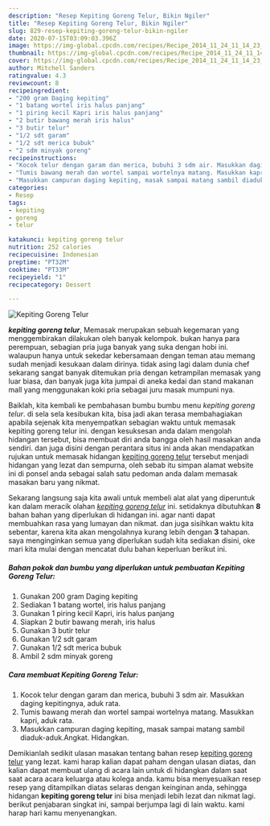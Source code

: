```yaml
---
description: "Resep Kepiting Goreng Telur, Bikin Ngiler"
title: "Resep Kepiting Goreng Telur, Bikin Ngiler"
slug: 829-resep-kepiting-goreng-telur-bikin-ngiler
date: 2020-07-15T03:09:03.396Z
image: https://img-global.cpcdn.com/recipes/Recipe_2014_11_24_11_14_23_449_5a1c3730aac4f36b024a/751x532cq70/kepiting-goreng-telur-foto-resep-utama.jpg
thumbnail: https://img-global.cpcdn.com/recipes/Recipe_2014_11_24_11_14_23_449_5a1c3730aac4f36b024a/751x532cq70/kepiting-goreng-telur-foto-resep-utama.jpg
cover: https://img-global.cpcdn.com/recipes/Recipe_2014_11_24_11_14_23_449_5a1c3730aac4f36b024a/751x532cq70/kepiting-goreng-telur-foto-resep-utama.jpg
author: Mitchell Sanders
ratingvalue: 4.3
reviewcount: 8
recipeingredient:
- "200 gram Daging kepiting"
- "1 batang wortel iris halus panjang"
- "1 piring kecil Kapri iris halus panjang"
- "2 butir bawang merah iris halus"
- "3 butir telur"
- "1/2 sdt garam"
- "1/2 sdt merica bubuk"
- "2 sdm minyak goreng"
recipeinstructions:
- "Kocok telur dengan garam dan merica, bubuhi 3 sdm air. Masukkan daging kepitingnya, aduk rata."
- "Tumis bawang merah dan wortel sampai wortelnya matang. Masukkan kapri, aduk rata."
- "Masukkan campuran daging kepiting, masak sampai matang sambil diaduk-aduk.Angkat. Hidangkan."
categories:
- Resep
tags:
- kepiting
- goreng
- telur

katakunci: kepiting goreng telur 
nutrition: 252 calories
recipecuisine: Indonesian
preptime: "PT32M"
cooktime: "PT33M"
recipeyield: "1"
recipecategory: Dessert

---
```



![Kepiting Goreng Telur](https://img-global.cpcdn.com/recipes/Recipe_2014_11_24_11_14_23_449_5a1c3730aac4f36b024a/751x532cq70/kepiting-goreng-telur-foto-resep-utama.jpg)

<b><i>kepiting goreng telur</i></b>, Memasak merupakan sebuah kegemaran yang menggembirakan dilakukan oleh banyak kelompok. bukan hanya para perempuan, sebagian pria juga banyak yang suka dengan hobi ini. walaupun hanya untuk sekedar kebersamaan dengan teman atau memang sudah menjadi kesukaan dalam dirinya. tidak asing lagi dalam dunia chef sekarang sangat banyak ditemukan pria dengan ketrampilan memasak yang luar biasa, dan banyak juga kita jumpai di aneka kedai dan stand makanan mall yang menggunakan koki pria sebagai juru masak mumpuni nya.



Baiklah, kita kembali ke pembahasan bumbu bumbu menu <i>kepiting goreng telur</i>. di sela sela kesibukan kita, bisa jadi akan terasa membahagiakan apabila sejenak kita menyempatkan sebagian waktu untuk memasak kepiting goreng telur ini. dengan kesuksesan anda dalam mengolah hidangan tersebut, bisa membuat diri anda bangga oleh hasil masakan anda sendiri. dan juga disini dengan perantara situs ini anda akan mendapatkan rujukan untuk memasak hidangan <u>kepiting goreng telur</u> tersebut menjadi hidangan yang lezat dan sempurna, oleh sebab itu simpan alamat website ini di ponsel anda sebagai salah satu pedoman anda dalam memasak masakan baru yang nikmat.


Sekarang langsung saja kita awali untuk membeli alat alat yang diperuntuk kan dalam meracik olahan <u><i>kepiting goreng telur</i></u> ini. setidaknya dibutuhkan <b>8</b> bahan bahan yang diperlukan di hidangan ini. agar nanti dapat membuahkan rasa yang lumayan dan nikmat. dan juga sisihkan waktu kita sebentar, karena kita akan mengolahnya kurang lebih dengan <b>3</b> tahapan. saya menginginkan semua yang diperlukan sudah kita sediakan disini, oke mari kita mulai dengan mencatat dulu bahan keperluan berikut ini.

<!--inarticleads1-->

##### Bahan pokok dan bumbu yang diperlukan untuk pembuatan Kepiting Goreng Telur:

1. Gunakan 200 gram Daging kepiting
1. Sediakan 1 batang wortel, iris halus panjang
1. Gunakan 1 piring kecil Kapri, iris halus panjang
1. Siapkan 2 butir bawang merah, iris halus
1. Gunakan 3 butir telur
1. Gunakan 1/2 sdt garam
1. Gunakan 1/2 sdt merica bubuk
1. Ambil 2 sdm minyak goreng




<!--inarticleads2-->

##### Cara membuat Kepiting Goreng Telur:

1. Kocok telur dengan garam dan merica, bubuhi 3 sdm air. Masukkan daging kepitingnya, aduk rata.
1. Tumis bawang merah dan wortel sampai wortelnya matang. Masukkan kapri, aduk rata.
1. Masukkan campuran daging kepiting, masak sampai matang sambil diaduk-aduk.Angkat. Hidangkan.




Demikianlah sedikit ulasan masakan tentang bahan resep <u>kepiting goreng telur</u> yang lezat. kami harap kalian dapat paham dengan ulasan diatas, dan kalian dapat membuat ulang di acara lain untuk di hidangkan dalam saat saat acara acara keluarga atau kolega anda. kamu bisa menyesuaikan resep resep yang ditampilkan diatas selaras dengan keinginan anda, sehingga hidangan <b>kepiting goreng telur</b> ini bisa menjadi lebih lezat dan nikmat lagi. berikut penjabaran singkat ini, sampai berjumpa lagi di lain waktu. kami harap hari kamu menyenangkan.
